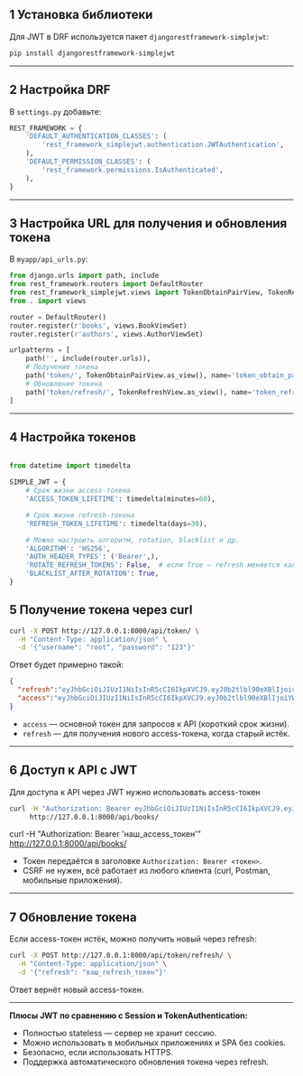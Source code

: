 ## 1 Установка библиотеки

Для JWT в DRF используется пакет `djangorestframework-simplejwt`:

```bash
pip install djangorestframework-simplejwt
```

---

## 2 Настройка DRF

В `settings.py` добавьте:

```python
REST_FRAMEWORK = {
    'DEFAULT_AUTHENTICATION_CLASSES': (
        'rest_framework_simplejwt.authentication.JWTAuthentication',
    ),
    'DEFAULT_PERMISSION_CLASSES': (
        'rest_framework.permissions.IsAuthenticated',
    ),
}
```

---

## 3 Настройка URL для получения и обновления токена

В `myapp/api_urls.py`:

```python
from django.urls import path, include
from rest_framework.routers import DefaultRouter
from rest_framework_simplejwt.views import TokenObtainPairView, TokenRefreshView
from . import views

router = DefaultRouter()
router.register(r'books', views.BookViewSet)
router.register(r'authors', views.AuthorViewSet)

urlpatterns = [
    path('', include(router.urls)),
    # Получение токена
    path('token/', TokenObtainPairView.as_view(), name='token_obtain_pair'),
    # Обновление токена
    path('token/refresh/', TokenRefreshView.as_view(), name='token_refresh'),
]
```

---

## 4 Настройка токенов
```python

from datetime import timedelta

SIMPLE_JWT = {
    # Срок жизни access-токена
    'ACCESS_TOKEN_LIFETIME': timedelta(minutes=60),

    # Срок жизни refresh-токена
    'REFRESH_TOKEN_LIFETIME': timedelta(days=30),

    # Можно настроить алгоритм, rotation, blacklist и др.
    'ALGORITHM': 'HS256',
    'AUTH_HEADER_TYPES': ('Bearer',),
    'ROTATE_REFRESH_TOKENS': False,  # если True — refresh меняется каждый раз
    'BLACKLIST_AFTER_ROTATION': True,
}

```

## 5 Получение токена через curl

```bash
curl -X POST http://127.0.0.1:8000/api/token/ \
  -H "Content-Type: application/json" \
  -d '{"username": "root", "password": "123"}'
```

Ответ будет примерно такой:

```json
{
  "refresh":"eyJhbGciOiJIUzI1NiIsInR5cCI6IkpXVCJ9.eyJ0b2tlbl90eXBlIjoicmVmcmVzaCIsImV4cCI6MTc1ODk4NTkyMCwiaWF0IjoxNzU4ODk5NTIwLCJqdGkiOiJlZjMwMzljMDllNjQ0NmQwODRmZjgxZDkyMDRiYjBkMCIsInVzZXJfaWQiOiIxIn0.BIEagMKtxmiO3l7IlejfK6w-MXDCpwgBqLHgKD87z9w",
  "access":"eyJhbGciOiJIUzI1NiIsInR5cCI6IkpXVCJ9.eyJ0b2tlbl90eXBlIjoiYWNjZXNzIiwiZXhwIjoxNzU4ODk5ODIwLCJpYXQiOjE3NTg4OTk1MjAsImp0aSI6IjZmMDVkMGRkZDVkYTQyNTViZjNlMDJjZTMzZjIyYWM3IiwidXNlcl9pZCI6IjEifQ.M2zCWl9LkuQ5V0jEfA9izj7AEuoVI73u59dRAV3W8B8"
}
```

* `access` — основной токен для запросов к API (короткий срок жизни).
* `refresh` — для получения нового access-токена, когда старый истёк.

---

## 6 Доступ к API с JWT

Для доступа к API через JWT нужно использовать access-токен

```bash
curl -H "Authorization: Bearer eyJhbGciOiJIUzI1NiIsInR5cCI6IkpXVCJ9.eyJ0b2tlbl90eXBlIjoiYWNjZXNzIiwiZXhwIjoxNzU4ODk5ODIwLCJpYXQiOjE3NTg4OTk1MjAsImp0aSI6IjZmMDVkMGRkZDVkYTQyNTViZjNlMDJjZTMzZjIyYWM3IiwidXNlcl9pZCI6IjEifQ.M2zCWl9LkuQ5V0jEfA9izj7AEuoVI73u59dRAV3W8B8" \
     http://127.0.0.1:8000/api/books/
```
curl -H "Authorization: Bearer 'наш_access_токен'" \
     http://127.0.0.1:8000/api/books/

* Токен передаётся в заголовке `Authorization: Bearer <токен>`.
* CSRF не нужен, всё работает из любого клиента (curl, Postman, мобильные приложения).

---

## 7 Обновление токена

Если access-токен истёк, можно получить новый через refresh:

```bash
curl -X POST http://127.0.0.1:8000/api/token/refresh/ \
  -H "Content-Type: application/json" \
  -d '{"refresh": "ваш_refresh_токен"}'
```

Ответ вернёт новый access-токен.

---

**Плюсы JWT по сравнению с Session и TokenAuthentication:**

* Полностью stateless — сервер не хранит сессию.
* Можно использовать в мобильных приложениях и SPA без cookies.
* Безопасно, если использовать HTTPS.
* Поддержка автоматического обновления токена через refresh.

